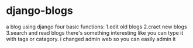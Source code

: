 # django-blogs
a blog using django
four basic functions:
1.edit old blogs
2.craet new blogs
3.search and read blogs
there's something interesting like you can type it with tags or catagory. i changed admin web so you can easily admin it
